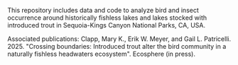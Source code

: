 This repository includes data and code to analyze bird and insect occurrence around historically fishless lakes and lakes stocked with introduced trout in Sequoia-Kings Canyon National Parks, CA, USA.

Associated publications: Clapp, Mary K., Erik W. Meyer, and Gail L. Patricelli. 2025. "Crossing boundaries: Introduced trout alter the bird community in a naturally fishless headwaters ecosystem". Ecosphere (in press).
